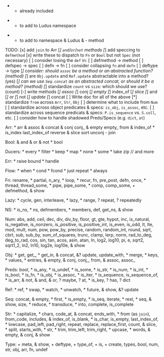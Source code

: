 * - already included
+ - to add to Ludus namespace
- - to add to namespace & Ludus
& - method

TODO:
[x] add `join` to Arr
[*] `and`/`or`/`not` methods
    [*] add speccing to `defmethod`
    [x] write these to dispatch to `Fn` or `Bool` but not `Spec` (not necessary)
[ ] consider losing the `def` in:
    [ ] defmethod -> method
    [ ] defspec -> spec
    [ ] defn -> fn
        [ ] consider collapsing `fn` and `defn`
    [ ] deftype -> type
[*] consider: should `assoc` be a method or an abstracted function? (method)
[*] are `Obj.update` and `Ref.update`  abstractable into a method? (yes)
[*] can we use `Seq.concat` as an abstracted concat, or should it be a method? (method)
[*] standardize `count` vs `size`: which should we use? (count)
[-] write methods
    [*] assoc
    [*] conj
    [*] empty 
    [*] index_of
    [*] slice
    [*] and
    [*] or
    [*] not
    [*] update
    [*] concat
    [ ] Write doc for all of the above
[*] standardize `from` across `Arr`, `Str`, `Obj`
[ ] determine what to include from `Num`
[ ] standardize across object predicates & specs: `is_obj`, `is_assoc`, etc.
[ ] standardize across sequence predicats & specs: `P.is_sequence` vs. `S.coll`, etc.
[ ] consider how to handle shadowed Preds/Specs (e.g. `dict`, `at`)

Arr:
    * arr
    & assoc
    & concat
    & conj
    conj_
    & empty
    empty_
    from
    & index_of
    * is_index
    last_index_of
    reverse
    & slice
    sort
    unconj
    - join

Bool:
    & and
    & or
    & not
    * bool

Ducers:
    * every
    * filter
    * keep
    * map
    * none
    * some
    * take
    zip
    // and more

Err:
    * raise
    bound
    * handle

Flow:
    * when
    * cond
    * fcond
    * just
    repeat
    * always

Fn:
    rename,
    * partial,
    n_ary,
    * loop,
    * recur,
    fn,
    pre_post,
    defn,
    once,
    * thread,
    thread_some,
    * pipe,
    pipe_some,
    * comp,
    comp_some,
    + defmethod,
    & show

Lazy:
    * cycle,
    gen,
    interleave,
    * lazy,
    * range,
    ? repeat,
    ? repeatedly

NS:
    * is_ns,
    * ns,
    defmembers,
    * members,
    def,
    get_ns,
    & show

Num:
    abs,
    add,
    ceil,
    dec,
    div,
    div_by,
    floor,
    gt,
    gte,
    hypot,
    inc,
    is_natural,
    is_negative,
    is_nonzero,
    is_positive,
    is_positive_int,
    is_even,
    is_odd,
    lt,
    lte,
    mod,
    mult,
    num,
    pow,
    pow_by,
    precise,
    random,
    random_int,
    round,
    sqrt,
    cbrt,
    sub,
    sub_by,
    sum_of_squares,
    trunc,
    clamp,
    lerp,
    norm,
    rad_to_deg,
    deg_to_rad,
    cos,
    sin,
    tan,
    acos,
    asin,
    atan,
    ln,
    log2,
    log10,
    pi,
    e,
    sqrt2,
    sqrt1_2,
    ln2,
    ln10,
    log2e,
    log10e,
    & show

Obj:
    * get,
    get_,
    * get_in,
    & concat,
    &? update,
    update_with,
    * merge,
    * keys,
    * values,
    * entries,
    & empty,
    & conj,
    conj_,
    from,
    & assoc,
    assoc_

Preds:
    bool,
    * is_any,
    * is_undef,
    * is_some,
    * is_str,
    * is_num,
    * is_int,
    * is_bool,
    * is_fn,
    * is_obj,
    * is_assoc,
    * is_iter,
    * is_sequence,
    is_sequence_of,
    * is_arr,
    & not,
    & and,
    & or,
    ? maybe,
    ? at,
    * is_key,
    ? has,
    ? dict

Ref:
    * ref,
    * swap,
    * watch,
    * unwatch,
    * future,
    & show,
    &? update

Seq:
    concat,
    & empty,
    * first,
    * is_empty,
    * is_seq,
    iterate,
    * rest,
    * seq,
    & show,
    size,
    * reduce,
    * transduce,
    * into,
    complete,
    is_complete

Str:
    * capitalize,
    * chars,
    code_at,
    & concat,
    ends_with,
    * from (as `join`),
    from_code,
    includes,
    & index_of,
    is_blank,
    * is_char,
    is_empty,
    last_index_of,
    * lowcase,
    pad_left,
    pad_right,
    repeat,
    replace,
    replace_first,
    count,
    & slice,
    * split,
    starts_with,
    * str,
    * trim,
    trim_left,
    trim_right,
    * upcase,
    * words,
    & empty,
    & conj,
    & show

Type:
    + meta,
    & show,
    + deftype,
    + type_of,
    + is,
    + create,
    types,
    bool,
    num,
    str,
    obj,
    arr,
    fn,
    undef

